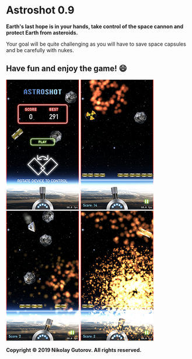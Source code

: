 # Astroshot 0.9

**Earth's last hope is in your hands, take control of the space cannon and protect Earth from asteroids.**

Your goal will be quite challenging as you will have to save space capsules and be carefully with nukes.

## Have fun and enjoy the game! :smile:

![ScreenShot_01](https://github.com/ngutorov/Astroshot/blob/master/Demo/ScreenShot01.PNG)
![ScreenShot_02](https://github.com/ngutorov/Astroshot/blob/master/Demo/ScreenShot02.PNG)
![ScreenShot_03](https://github.com/ngutorov/Astroshot/blob/master/Demo/ScreenShot03.PNG)
![ScreenShot_04](https://github.com/ngutorov/Astroshot/blob/master/Demo/ScreenShot04.PNG)

**Copyright © 2019 Nikolay Gutorov. All rights reserved.**

